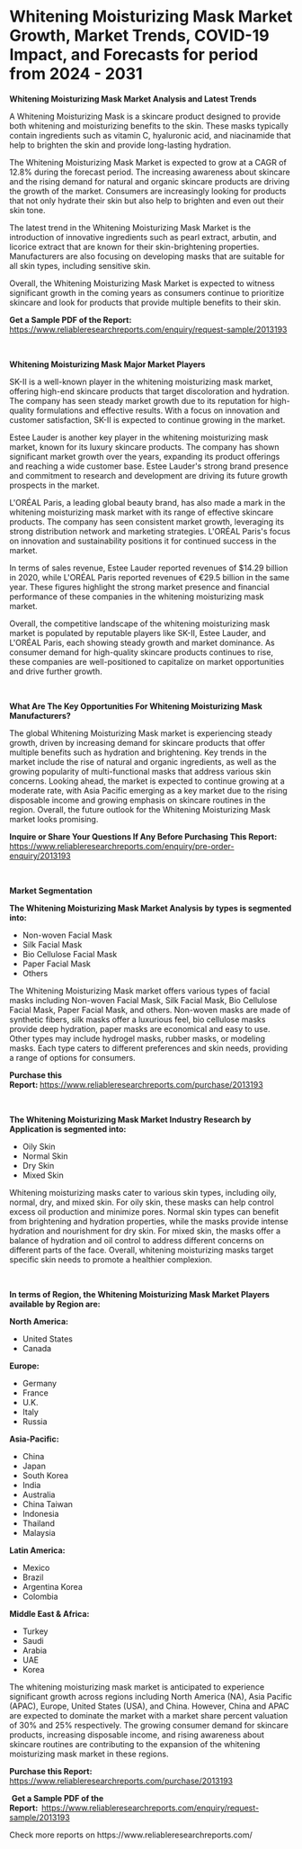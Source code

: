 <p><h1>Whitening Moisturizing Mask Market Growth, Market Trends, COVID-19 Impact, and Forecasts for period from 2024 - 2031</h1></p><p><strong>Whitening Moisturizing Mask Market Analysis and Latest Trends</strong></p>
<p><p>A Whitening Moisturizing Mask is a skincare product designed to provide both whitening and moisturizing benefits to the skin. These masks typically contain ingredients such as vitamin C, hyaluronic acid, and niacinamide that help to brighten the skin and provide long-lasting hydration.</p><p>The Whitening Moisturizing Mask Market is expected to grow at a CAGR of 12.8% during the forecast period. The increasing awareness about skincare and the rising demand for natural and organic skincare products are driving the growth of the market. Consumers are increasingly looking for products that not only hydrate their skin but also help to brighten and even out their skin tone.</p><p>The latest trend in the Whitening Moisturizing Mask Market is the introduction of innovative ingredients such as pearl extract, arbutin, and licorice extract that are known for their skin-brightening properties. Manufacturers are also focusing on developing masks that are suitable for all skin types, including sensitive skin.</p><p>Overall, the Whitening Moisturizing Mask Market is expected to witness significant growth in the coming years as consumers continue to prioritize skincare and look for products that provide multiple benefits to their skin.</p></p>
<p><strong>Get a Sample PDF of the Report:&nbsp;</strong> <a href="https://www.reliableresearchreports.com/enquiry/request-sample/2013193">https://www.reliableresearchreports.com/enquiry/request-sample/2013193</a></p>
<p>&nbsp;</p>
<p><strong>Whitening Moisturizing Mask Major Market Players</strong></p>
<p><p>SK-II is a well-known player in the whitening moisturizing mask market, offering high-end skincare products that target discoloration and hydration. The company has seen steady market growth due to its reputation for high-quality formulations and effective results. With a focus on innovation and customer satisfaction, SK-II is expected to continue growing in the market.</p><p>Estee Lauder is another key player in the whitening moisturizing mask market, known for its luxury skincare products. The company has shown significant market growth over the years, expanding its product offerings and reaching a wide customer base. Estee Lauder's strong brand presence and commitment to research and development are driving its future growth prospects in the market.</p><p>L'ORÉAL Paris, a leading global beauty brand, has also made a mark in the whitening moisturizing mask market with its range of effective skincare products. The company has seen consistent market growth, leveraging its strong distribution network and marketing strategies. L'ORÉAL Paris's focus on innovation and sustainability positions it for continued success in the market.</p><p>In terms of sales revenue, Estee Lauder reported revenues of $14.29 billion in 2020, while L'ORÉAL Paris reported revenues of €29.5 billion in the same year. These figures highlight the strong market presence and financial performance of these companies in the whitening moisturizing mask market.</p><p>Overall, the competitive landscape of the whitening moisturizing mask market is populated by reputable players like SK-II, Estee Lauder, and L'ORÉAL Paris, each showing steady growth and market dominance. As consumer demand for high-quality skincare products continues to rise, these companies are well-positioned to capitalize on market opportunities and drive further growth.</p></p>
<p>&nbsp;</p>
<p><strong>What Are The Key Opportunities For Whitening Moisturizing Mask Manufacturers?</strong></p>
<p><p>The global Whitening Moisturizing Mask market is experiencing steady growth, driven by increasing demand for skincare products that offer multiple benefits such as hydration and brightening. Key trends in the market include the rise of natural and organic ingredients, as well as the growing popularity of multi-functional masks that address various skin concerns. Looking ahead, the market is expected to continue growing at a moderate rate, with Asia Pacific emerging as a key market due to the rising disposable income and growing emphasis on skincare routines in the region. Overall, the future outlook for the Whitening Moisturizing Mask market looks promising.</p></p>
<p><strong>Inquire or Share Your Questions If Any Before Purchasing This Report:</strong> <a href="https://www.reliableresearchreports.com/enquiry/pre-order-enquiry/2013193">https://www.reliableresearchreports.com/enquiry/pre-order-enquiry/2013193</a></p>
<p>&nbsp;</p>
<p><strong>Market Segmentation</strong></p>
<p><strong>The Whitening Moisturizing Mask Market Analysis by types is segmented into:</strong></p>
<p><ul><li>Non-woven Facial Mask</li><li>Silk Facial Mask</li><li>Bio Cellulose Facial Mask</li><li>Paper Facial Mask</li><li>Others</li></ul></p>
<p><p>The Whitening Moisturizing Mask market offers various types of facial masks including Non-woven Facial Mask, Silk Facial Mask, Bio Cellulose Facial Mask, Paper Facial Mask, and others. Non-woven masks are made of synthetic fibers, silk masks offer a luxurious feel, bio cellulose masks provide deep hydration, paper masks are economical and easy to use. Other types may include hydrogel masks, rubber masks, or modeling masks. Each type caters to different preferences and skin needs, providing a range of options for consumers.</p></p>
<p><strong>Purchase this Report:&nbsp;</strong><a href="https://www.reliableresearchreports.com/purchase/2013193">https://www.reliableresearchreports.com/purchase/2013193</a></p>
<p>&nbsp;</p>
<p><strong>The Whitening Moisturizing Mask Market Industry Research by Application is segmented into:</strong></p>
<p><ul><li>Oily Skin</li><li>Normal Skin</li><li>Dry Skin</li><li>Mixed Skin</li></ul></p>
<p><p>Whitening moisturizing masks cater to various skin types, including oily, normal, dry, and mixed skin. For oily skin, these masks can help control excess oil production and minimize pores. Normal skin types can benefit from brightening and hydration properties, while the masks provide intense hydration and nourishment for dry skin. For mixed skin, the masks offer a balance of hydration and oil control to address different concerns on different parts of the face. Overall, whitening moisturizing masks target specific skin needs to promote a healthier complexion.</p></p>
<p>&nbsp;</p>
<p><strong>In terms of Region, the Whitening Moisturizing Mask Market Players available by Region are:</strong></p>
<p>
    <p> <strong> North America: </strong>
        <ul>
            <li>United States</li>
            <li>Canada</li>
        </ul>
        </p> 
    <p> <strong> Europe: </strong>
        <ul>
            <li>Germany</li>
            <li>France</li>
            <li>U.K.</li>
            <li>Italy</li>
            <li>Russia</li>
        </ul>
        </p> 
    <p> <strong> Asia-Pacific: </strong>
        <ul>
            <li>China</li>
            <li>Japan</li>
            <li>South Korea</li>
            <li>India</li>
            <li>Australia</li>
            <li>China Taiwan</li>
            <li>Indonesia</li>
            <li>Thailand</li>
            <li>Malaysia</li>
        </ul>
        </p> 
    <p> <strong> Latin America: </strong>
        <ul>
            <li>Mexico</li>
            <li>Brazil</li>
            <li>Argentina Korea</li>
            <li>Colombia</li>
        </ul>
        </p> 
    <p> <strong> Middle East & Africa: </strong>
        <ul>
            <li>Turkey</li>
            <li>Saudi</li>
            <li>Arabia</li>
            <li>UAE</li>
            <li>Korea</li>
        </ul>
    </p>
    </p>
<p><p>The whitening moisturizing mask market is anticipated to experience significant growth across regions including North America (NA), Asia Pacific (APAC), Europe, United States (USA), and China. However, China and APAC are expected to dominate the market with a market share percent valuation of 30% and 25% respectively. The growing consumer demand for skincare products, increasing disposable income, and rising awareness about skincare routines are contributing to the expansion of the whitening moisturizing mask market in these regions.</p></p>
<p><strong>Purchase this Report: </strong><a href="https://www.reliableresearchreports.com/purchase/2013193">https://www.reliableresearchreports.com/purchase/2013193</a></p>
<p>&nbsp;<strong>Get a Sample PDF of the Report:&nbsp;&nbsp;</strong><a href="https://www.reliableresearchreports.com/enquiry/request-sample/2013193">https://www.reliableresearchreports.com/enquiry/request-sample/2013193</a></p>
<p><strong></strong></p>
<p>Check more reports on https://www.reliableresearchreports.com/</p>